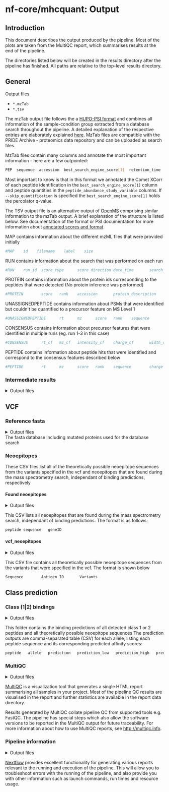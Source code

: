 # nf-core/mhcquant: Output

## Introduction

This document describes the output produced by the pipeline. Most of the plots are taken from the MultiQC report, which summarises results at the end of the pipeline.

The directories listed below will be created in the results directory after the pipeline has finished. All paths are relative to the top-level results directory.

## General


<summary>Output files</summary>

- `*.mzTab`
-  `*.tsv`


The mzTab output file follows the a [HUPO-PSI format](https://www.mcponline.org/article/S1535-9476(20)32821-8/fulltext) and combines all information of the sample-condition group extracted from a database search throughout the pipeline. A detailed explanation of the respective entries are elaborately explained [here](https://psidev.info/sites/default/files/2017-07/R2_The_ten_minute_guide_to_mzTab.pdf). MzTab files are compatible with the PRIDE Archive - proteomics data repository and can be uploaded as search files.

MzTab files contain many columns and annotate the most important information - here are a few outpointed:

```bash
PEP  sequence  accession  best_search_engine_score[1]  retention_time  charge  mass_to_charge  peptide_abundance_study_variable[1]
```

Most important to know is that in this format we annotated the Comet XCorr of each peptide identification in the `best_search_engine_score[1]` column and peptide quantities in the `peptide_abundance_study_variable` columns. If `--skip_quantification` is specified the `best_search_engine_score[1]` holds the percolator q-value.



The TSV output file is an alternative output of [OpenMS](https://www.openms.de/) comprising similar information to the mzTab output. A brief explanation of the structure is listed below. See documentation of the  format or PSI documentation for more information about [annotated scores and format](https://abibuilder.informatik.uni-tuebingen.de/archive/openms/Documentation/release/latest/html/TOPP_TextExporter.html).


MAP contains information about the different mzML files that were provided initially
```bash
#MAP    id    filename    label    size
```

RUN contains information about the search that was performed on each run

```bash
#RUN    run_id  score_type      score_direction date_time       search_engine_version   parameters
```

PROTEIN contains information about the protein ids corresponding to the peptides that were detected (No protein inference was performed)

```bash
#PROTEIN        score   rank    accession       protein_description     coverage        sequence
```

UNASSIGNEDPEPTIDE contains information about PSMs that were identified but couldn't be quantified to a precursor feature on MS Level 1

```bash
#UNASSIGNEDPEPTIDE      rt      mz      score   rank    sequence        charge  aa_before       aa_after        score_type      search_identifier       accessions      FFId_category   feature_id      file_origin     map_index       spectrum_reference      COMET:IonFrac   COMET:deltCn    COMET:deltLCn   COMET:lnExpect  COMET:lnNumSP   COMET:lnRankSP  MS:1001491      MS:1001492      MS:1001493      MS:1002252      MS:1002253      MS:1002254      MS:1002255      MS:1002256      MS:1002257      MS:1002258      MS:1002259      num_matched_peptides    protein_references      target_decoy
```

CONSENSUS contains information about precursor features that were identified in multiple runs (eg. run 1-3 in this case)

```bash
#CONSENSUS      rt_cf   mz_cf   intensity_cf    charge_cf       width_cf        quality_cf      rt_0    mz_0    intensity_0     charge_0        width_0 rt_1    mz_1    intensity_1     charge_1        width_1 rt_2    mz_2    intensity_2     charge_2        width_2 rt_3    mz_3    intensity_3     charge_3        width_3
```

PEPTIDE contains information about peptide hits that were identified and correspond to the consensus features described below

```bash
#PEPTIDE        rt      mz      score   rank    sequence        charge  aa_before       aa_after        score_type      search_identifier       accessions      FFId_category   fea
```

### Intermediate results

<details  markdown="1">

This folder contains the intermediate results from various steps of the MHCquant pipeline (e.g. (un)filtered PSMs, aligned mzMLs, features)

<summary>Output files</summary>


-  `intermediate_results/`

	-  `alignment`: Contains the `trafoXML` files of each run that document the retention time shift after alignment in quantification mode.

	-  `comet`: Contains pin files generated by comet after database search
	- `percolator`
		- `{Sample}_{Condition}_psm.idXML`: File holding extra features that will be used by percolator. Created by [PSMFeatureExtractor](https://openms.de/doxygen/release/3.0.0/html/UTILS_PSMFeatureExtractor.html).
		- `{Sample}_{Condition}_pout.idXML`: Unfiltered percolator output.
		- `{Sample}_{Condition}_pout_filtered.idXML`: FDR-filtered percolator output.

	-  `features`: Holds information of quantified features in `featureXML` files as a result of the [FeatureFinderIdentification](https://openms.de/doxygen/release/3.0.0/html/TOPP_FeatureFinderIdentification.html) in the quantification mode.

-  `ion_annotations`

	-  `{Sample}_{Condition}_all_peaks.tsv`: Contains metadata of all measured ions of peptides reported after peptide identification.

	-  `{Sample}_{Condition}_matching_ions.tsv`: Contains ion annotations and additional metadata of peptides reported after peptide identification.

-  `refined_fdr` (Only if `--refine_fdr_on_predicted_subset` is specified)

	-  `*merged_psm_perc_filtered.mzTab` : This file export filtered percolator results (by q-value) as mzTab.

	-  `*_all_ids_merged.mzTab` : Exportas all of the psm results as mztab.

	-  `*perc_subset.idXML` : This file is the outcome of a second OpenMS `PercolatorAdapter` run.

	-  `*pred_filtered.idXML` : Contains filtered PSMs prediction results by shrinked search space (outcome mhcflurry).

	-  `{ID}_-_{filename}_filtered` : An outcome file of `OPENMS_IDFILTER_REFINED`.

</details>


## VCF

### Reference fasta

<details markdown="1">
<summary>Output files</summary>

- `*_vcf.fasta`: If `--include_proteins_from_vcf` is specified, then this fasta is created for the respective sample

</details>
The fasta database including mutated proteins used for the database search

### Neoepitopes

These CSV files list all of the theoretically possible neoepitope sequences from the variants specified in the vcf and neoepitopes that are found during the mass spectrometry search, independant of binding predictions, respectively

#### Found neoepitopes

<details markdown="1">
<summary>Output files</summary>

-  `class_1_bindings/`

	-  `*found_neoepitopes_class1.csv`: Generated when `--include_proteins_from_vcf` and `--predict_class_1` are specified

-  `class_2_bindings/`

	-  `*found_neoepitopes_class2.csv`: Generated when `--include_proteins_from_vcf` and `--predict_class_2` are specified

</details>

This CSV lists all neoepitopes that are found during the mass spectrometry search, independant of binding predictions.
The format is as follows:

```bash
peptide sequence   geneID
```

#### vcf_neoepitopes

<details markdown="1">
<summary>Output files</summary>

-  `class_1_bindings/`

-  `*vcf_neoepitopes_class1.csv`: Generated when `--include_proteins_from_vcf` and `--predict_class_1` are specified

-  `class_2_bindings/`

-  `*vcf_neoepitopes_class2.csv`: Generated when `--include_proteins_from_vcf` and `--predict_class_2` are specified



</details>

This CSV file contains all theoretically possible neoepitope sequences from the variants that were specified in the vcf.
The format is shown below

```bash
Sequence        Antigen ID       Variants
```

## Class prediction

### Class (1|2) bindings

<details markdown="1">
<summary>Output files</summary>

-  `class_1_bindings/`

-  `*predicted_peptides_class_1.csv`: If `--predict_class_1` is specified, then this CSV is generated

-  `class_2_bindings/`

-  `*predicted_peptides_class_2.csv`: If `--predict_class_2` is specified, then this CSV is generated

</details>

This folder contains the binding predictions of all detected class 1 or 2 peptides and all theoretically possible neoepitope sequences
The prediction outputs are comma-separated table (CSV) for each allele, listing each peptide sequence and its corresponding predicted affinity scores:

```bash
peptide   allele   prediction   prediction_low   prediction_high   prediction_percentile
```

### MultiQC

<details markdown="1">
<summary>Output files</summary>

-  `multiqc/`

-  `multiqc_report.html`: a standalone HTML file that can be viewed in your web browser.

-  `multiqc_data/`: directory containing parsed statistics from the different tools used in the pipeline.

-  `multiqc_plots/`: directory containing static images from the report in various formats.

</details>

[MultiQC](http://multiqc.info) is a visualization tool that generates a single HTML report summarising all samples in your project. Most of the pipeline QC results are visualised in the report and further statistics are available in the report data directory.

Results generated by MultiQC collate pipeline QC from supported tools e.g. FastQC. The pipeline has special steps which also allow the software versions to be reported in the MultiQC output for future traceability. For more information about how to use MultiQC reports, see <http://multiqc.info>.

### Pipeline information

<details markdown="1">
<summary>Output files</summary>

-  `pipeline_info/`

	- Reports generated by Nextflow: `execution_report.html`, `execution_timeline.html`, `execution_trace.txt` and `pipeline_dag.html`.
	- Reports generated by the pipeline: `software_versions.yml`.
	- Reformatted samplesheet files used as input to the pipeline: `samplesheet.valid.csv`.

</details>

[Nextflow](https://www.nextflow.io/docs/latest/tracing.html) provides excellent functionality for generating various reports relevant to the running and execution of the pipeline. This will allow you to troubleshoot errors with the running of the pipeline, and also provide you with other information such as launch commands, run times and resource usage.
